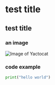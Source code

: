 # test title
## test title
### an image
![Image of Yactocat](https://octodex.github.com/images/yaktocat.png)
### code example
```Python
print("hello world")
```
